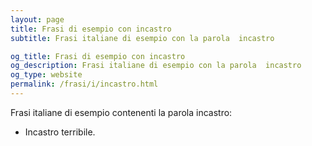 ```yaml
---
layout: page
title: Frasi di esempio con incastro 
subtitle: Frasi italiane di esempio con la parola  incastro

og_title: Frasi di esempio con incastro 
og_description: Frasi italiane di esempio con la parola  incastro
og_type: website
permalink: /frasi/i/incastro.html
---
```


Frasi italiane di esempio contenenti la parola incastro:


- Incastro terribile.
